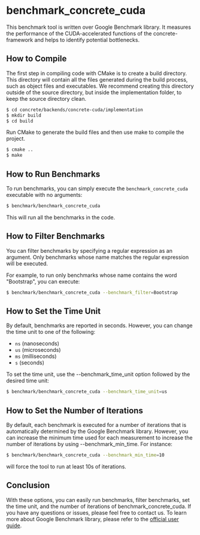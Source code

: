# benchmark_concrete_cuda

This benchmark tool is written over Google Benchmark library. It measures the performance of the 
CUDA-accelerated functions of the concrete-framework and helps to identify potential 
bottlenecks.

## How to Compile

The first step in compiling code with CMake is to create a build directory. This directory will 
contain all the files generated during the build process, such as object files and executables. 
We recommend creating this directory outside of the source directory, but inside the 
implementation folder,  to keep the source directory clean.

```bash
$ cd concrete/backends/concrete-cuda/implementation
$ mkdir build
$ cd build
```

Run CMake to generate the build files and then use make to compile the project.

```bash
$ cmake ..
$ make
```

## How to Run Benchmarks

To run benchmarks, you can simply execute the `benchmark_concrete_cuda` executable with no arguments:

```bash
$ benchmark/benchmark_concrete_cuda
```

This will run all the benchmarks in the code.

## How to Filter Benchmarks

You can filter benchmarks by specifying a regular expression as an argument. Only benchmarks whose name matches the regular expression will be executed.

For example, to run only benchmarks whose name contains the word "Bootstrap", you can execute:

```bash
$ benchmark/benchmark_concrete_cuda --benchmark_filter=Bootstrap
```

## How to Set the Time Unit

By default, benchmarks are reported in seconds. However, you can change the time unit to one of the following:

* `ns` (nanoseconds)
* `us` (microseconds)
* `ms` (milliseconds)
* `s` (seconds)

To set the time unit, use the --benchmark_time_unit option followed by the desired time unit:

```bash
$ benchmark/benchmark_concrete_cuda --benchmark_time_unit=us
```

## How to Set the Number of Iterations

By default, each benchmark is executed for a number of iterations that is automatically determined by the Google Benchmark library. 
However, you can increase the minimum time used for each measurement to increase the number of 
iterations by using --benchmark_min_time. For instance:

```bash
$ benchmark/benchmark_concrete_cuda --benchmark_min_time=10
```

 will force the tool to run at least 10s of iterations.


## Conclusion

With these options, you can easily run benchmarks, filter benchmarks, set the time unit, and the number of iterations of benchmark_concrete_cuda. If you have any questions or issues, please feel free to contact us.
To learn more about Google Benchmark library, please refer to the [official user guide](https://github.com/google/benchmark/blob/main/docs/user_guide.md). 

